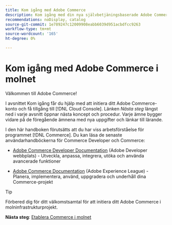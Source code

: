 ```yaml
---
title: Kom igång med Adobe Commerce
description: Kom igång med din nya självbetjäningsbaserade Adobe Commerce om molninfrastruktur och lär dig hur du bygger och driftsätter en Adobe Commerce-butik på några minuter.
recommendations: noDisplay, catalog
source-git-commit: 1e789247c12009908eabb6039d951acbdfcc9263
workflow-type: tm+mt
source-wordcount: '165'
ht-degree: 0%

---
```


# Kom igång med Adobe Commerce i molnet

Välkommen till Adobe Commerce!

I avsnittet Kom igång får du hjälp med att initiera ditt Adobe Commerce-konto och få tillgång till [!DNL Cloud Console]. Länken _Nästa steg_ längst ned i varje avsnitt öppnar nästa koncept och procedur. Varje ämne bygger vidare på de föregående ämnena med nya uppgifter och länkar till lärande.

I den här handboken förutsätts att du har viss arbetsförståelse för programmet [!DNL Commerce]. Du kan läsa de senaste användarhandböckerna för Commerce Developer och Commerce:

- [Adobe Commerce Developer Documentation](https://developer.adobe.com/commerce/docs/) (Adobe Developer webbplats) - Utveckla, anpassa, integrera, utöka och använda avancerade funktioner

- [Adobe Commerce Documentation](https://experienceleague.adobe.com/docs/commerce.html?lang=sv-SE) (Adobe Experience League) - Planera, implementera, använd, uppgradera och underhåll dina Commerce-projekt

>[!TIP]
>
>Förbered dig för ditt välkomstsamtal för att initiera ditt Adobe Commerce i molninfrastrukturprojekt.
>
>**Nästa steg**: [Etablera Commerce i molnet](new-project.md)
